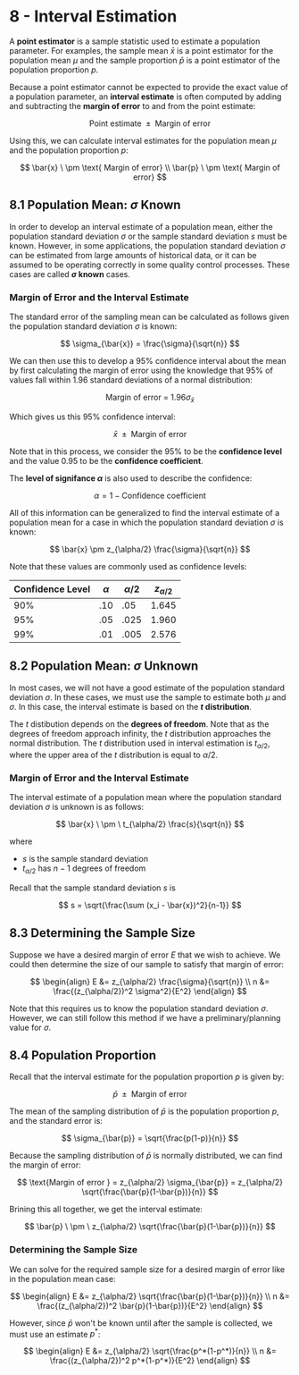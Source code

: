 # 8 - Interval Estimation

A **point estimator** is a sample statistic used to estimate a population parameter. For examples, the sample mean $\bar{x}$ is a point estimator for the population mean $\mu$ and the sample proportion $\bar{p}$ is a point estimator of the population proportion $p$.

Because a point estimator cannot be expected to provide the exact value of a population parameter, an **interval estimate** is often computed by adding and subtracting the **margin of error** to and from the point estimate:

$$ \text{Point estimate } \pm \text{ Margin of error}  $$

Using this, we can calculate interval estimates for the population mean $\mu$ and the population proportion $p$:

$$ \bar{x} \ \pm \text{ Margin of error} \\
\bar{p} \ \pm \text{ Margin of error} $$

## 8.1 Population Mean: $\sigma$ Known

In order to develop an interval estimate of a population mean, either the population standard deviation $\sigma$ or the sample standard deviation $s$ must be known. However, in some applications, the population standard deviation $\sigma$ can be estimated from large amounts of historical data, or it can be assumed to be operating correctly in some quality control processes. These cases are called **$\sigma$ known** cases.

### Margin of Error and the Interval Estimate

The standard error of the sampling mean can be calculated as follows given the population standard deviation $\sigma$ is known:

$$ \sigma_{\bar{x}} = \frac{\sigma}{\sqrt{n}} $$

We can then use this to develop a 95% confidence interval about the mean by first calculating the margin of error using the knowledge that 95% of values fall within 1.96 standard deviations of a normal distribution:

$$ \text{Margin of error } = \ 1.96 \sigma_{\bar{x}} $$

Which gives us this 95% confidence interval:

$$ \bar{x} \ \pm \text{ Margin of error} $$

Note that in this process, we consider the 95% to be the **confidence level** and the value 0.95 to be the **confidence coefficient**.

The **level of signifance $\alpha$** is also used to describe the confidence:

$$ \alpha = 1- \text{Confidence coefficient} $$

All of this information can be generalized to find the interval estimate of a population mean for a case in which the population standard deviation $\sigma$ is known:

$$ \bar{x} \pm z_{\alpha/2} \frac{\sigma}{\sqrt{n}} $$

Note that these values are commonly used as confidence levels:

| Confidence Level | $\alpha$ | $\alpha/2$ | $z_{\alpha/2}$ |
| - | - | - | - |
| 90% | .10 | .05 | 1.645 |
| 95% | .05 | .025 | 1.960 |
| 99% | .01 | .005 | 2.576 |

## 8.2 Population Mean: $\sigma$ Unknown

In most cases, we will not have a good estimate of the population standard deviation $\sigma$. In these cases, we must use the sample to estimate both $\mu$ and $\sigma$. In this case, the interval estimate is based on the **$t$ distribution**.

The $t$ distibution depends on the **degrees of freedom**. Note that as the degrees of freedom approach infinity, the $t$ distribution approaches the normal distribution. The $t$ distribution used in interval estimation is $t_{\alpha/2}$, where the upper area of the $t$ distribution is equal to $\alpha/2$.

### Margin of Error and the Interval Estimate

The interval estimate of a population mean where the population standard deviation $\sigma$ is unknown is as follows:

$$ \bar{x} \ \pm \ t_{\alpha/2} \frac{s}{\sqrt{n}} $$

where
- $s$ is the sample standard deviation
- $t_{\alpha/2}$ has $n-1$ degrees of freedom

Recall that the sample standard deviation $s$ is

$$ s = \sqrt{\frac{\sum (x_i - \bar{x})^2}{n-1}} $$

## 8.3 Determining the Sample Size

Suppose we have a desired margin of error $E$ that we wish to achieve. We could then determine the size of our sample to satisfy that margin of error:

$$ 
\begin{align}
E &= z_{\alpha/2} \frac{\sigma}{\sqrt{n}} \\
n &= \frac{(z_{\alpha/2})^2 \sigma^2}{E^2}
\end{align}
$$

Note that this requires us to know the population standard deviation $\sigma$. However, we can still follow this method if we have a preliminary/planning value for $\sigma$.

## 8.4 Population Proportion

Recall that the interval estimate for the population proportion $p$ is given by:

$$ \bar{p} \ \pm \text{ Margin of error} $$

The mean of the sampling distribution of $\bar{p}$ is the population proportion $p$, and the standard error is:

$$ \sigma_{\bar{p}} = \sqrt{\frac{p(1-p)}{n}} $$

Because the sampling distribution of $\bar{p}$ is normally distributed, we can find the margin of error:

$$ \text{Margin of error } = z_{\alpha/2} \sigma_{\bar{p}} = z_{\alpha/2} \sqrt{\frac{\bar{p}(1-\bar{p})}{n}} $$

Brining this all together, we get the interval estimate:

$$ \bar{p} \ \pm \ z_{\alpha/2} \sqrt{\frac{\bar{p}(1-\bar{p})}{n}} $$

### Determining the Sample Size

We can solve for the required sample size for a desired margin of error like in the population mean case:

$$
\begin{align}
E &= z_{\alpha/2} \sqrt{\frac{\bar{p}(1-\bar{p})}{n}} \\
n &= \frac{(z_{\alpha/2})^2 \bar{p}(1-\bar{p})}{E^2} 
\end{align}
$$

However, since $\bar{p}$ won't be known until after the sample is collected, we must use an estimate $p^*$:

$$
\begin{align}
E &= z_{\alpha/2} \sqrt{\frac{p^*(1-p^*)}{n}} \\
n &= \frac{(z_{\alpha/2})^2 p^*(1-p^*)}{E^2} 
\end{align}
$$